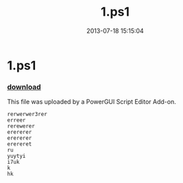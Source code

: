 ﻿---
pid:            4310
poster:         Anonymous
title:          1.ps1
date:           2013-07-18 15:15:04
format:         posh
parent:         0
parent:         0

---

# 1.ps1

### [download](4310.ps1)

This file was uploaded by a PowerGUI Script Editor Add-on.

```posh
rerwerwer3rer
erreer
rerewerer
erererer
erererer
erereret
ru
yuytyi
i7uk
k
hk
```
